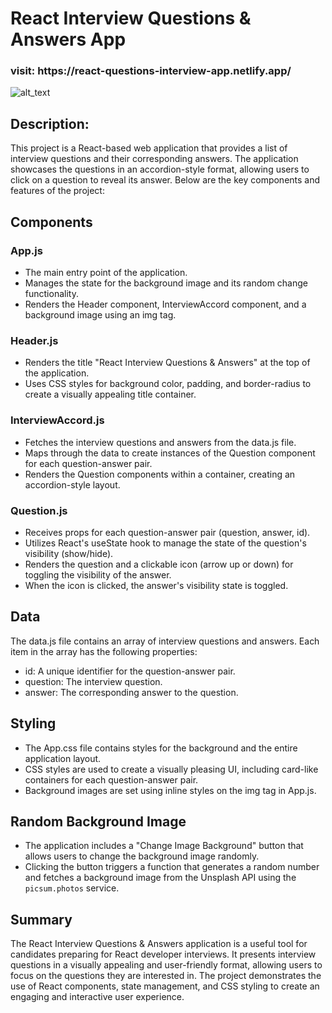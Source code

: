 # React Interview Questions & Answers App
<h3>visit: https://react-questions-interview-app.netlify.app/ </h3>
<img alt="alt_text" src="./interview.gif"/>


## Description:
This project is a React-based web application that provides a list of interview questions and their corresponding answers. The application showcases the questions in an accordion-style format, allowing users to click on a question to reveal its answer. Below are the key components and features of the project:

## Components

### App.js
- The main entry point of the application.
- Manages the state for the background image and its random change functionality.
- Renders the Header component, InterviewAccord component, and a background image using an img tag.

### Header.js
- Renders the title "React Interview Questions & Answers" at the top of the application.
- Uses CSS styles for background color, padding, and border-radius to create a visually appealing title container.

### InterviewAccord.js
- Fetches the interview questions and answers from the data.js file.
- Maps through the data to create instances of the Question component for each question-answer pair.
- Renders the Question components within a container, creating an accordion-style layout.

### Question.js
- Receives props for each question-answer pair (question, answer, id).
- Utilizes React's useState hook to manage the state of the question's visibility (show/hide).
- Renders the question and a clickable icon (arrow up or down) for toggling the visibility of the answer.
- When the icon is clicked, the answer's visibility state is toggled.

## Data
The data.js file contains an array of interview questions and answers. Each item in the array has the following properties:

- id: A unique identifier for the question-answer pair.
- question: The interview question.
- answer: The corresponding answer to the question.

## Styling
- The App.css file contains styles for the background and the entire application layout.
- CSS styles are used to create a visually pleasing UI, including card-like containers for each question-answer pair.
- Background images are set using inline styles on the img tag in App.js.

## Random Background Image
- The application includes a "Change Image Background" button that allows users to change the background image randomly.
- Clicking the button triggers a function that generates a random number and fetches a background image from the Unsplash API using the `picsum.photos` service.

## Summary
The React Interview Questions & Answers application is a useful tool for candidates preparing for React developer interviews. It presents interview questions in a visually appealing and user-friendly format, allowing users to focus on the questions they are interested in. The project demonstrates the use of React components, state management, and CSS styling to create an engaging and interactive user experience.
